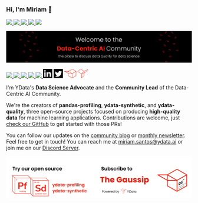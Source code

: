 ### Hi, I'm Miriam 👋
<!--[![](https://img.shields.io/badge/Medium-12100E?style=for-the-badge&logo=medium&logoColor=white)](https://medium.com/username)-->
<!-- LinkedIn-->
<a href="www.linkedin.com/in/miriamseoanesantos/">
    <img src="https://img.shields.io/badge/linkedin-%230077B5.svg?style=for-the-badge&logo=linkedin" />
</a>
<!-- Twitter-->
<a href="https://twitter.com/miriamspsantos">
    <img src="https://img.shields.io/badge/Twitter-1DA1F2?style=for-the-badge&logo=twitter&logoColor=white" />
</a>
<!-- ResearchGate-->
<a href="https://www.researchgate.net/profile/Miriam-Santos-7">
    <img src="https://img.shields.io/badge/ResearchGate-00CCBB.svg?&style=for-the-badge&logo=ResearchGate&logoColor=white" />
</a>
<!-- Google Scholar-->
<a href="https://scholar.google.com/citations?user=isaI6u8AAAAJ&hl=en">
    <img src="https://img.shields.io/static/v1?style=for-the-badge&message=Google+Scholar&color=4285F4&logo=Google+Scholar&logoColor=FFFFFF&label=" />
</a>
<!-- ORCID-->
<a href="https://orcid.org/0000-0002-5912-963X">
    <img src="https://img.shields.io/badge/-ORCID-A6CE39?logo=orcid&logoColor=white&style=for-the-badge" />
</a>

![banner_dcai](img/banner_dcai.png)
<!-- Discord-->
<a href="https://discord.gg/mw7xjJ7b7s">
    <img src="https://img.shields.io/badge/Discord-7289DA?style=for-the-badge&logo=discord&logoColor=white" />
</a>
<!-- Youtube-->
<a href="https://www.youtube.com/channel/UC9kgR_2mkvnve73mTtAR6Jg">
    <img src="https://img.shields.io/badge/YouTube-FF0000?style=for-the-badge&logo=youtube&logoColor=white" />
</a>
<!-- YData Profiling-->
<a href="https://github.com/ydataai/pandas-profiling">
    <img src="https://img.shields.io/badge/ydata%20profiling-%23121011.svg?style=for-the-badge&logo=github&logoColor=white" />
</a>
<!--<img src="https://img.shields.io/github/stars/ydataai/pandas-profiling?color=black&style=for-the-badge&label=★" /> -->
<!-- YData Synthetic-->
<a href="https://github.com/ydataai/ydata-synthetic">
    <img src="https://img.shields.io/badge/ydata%20synthetic-%23121011.svg?style=for-the-badge&logo=github&logoColor=white" />
</a>
<!-- YData Synthetic-->
<a href="https://github.com/ydataai/ydata-quality">
    <img src="https://img.shields.io/badge/ydata%20quality-%23121011.svg?style=for-the-badge&logo=github&logoColor=white" />
</a>
<!-- href="https://img.shields.io/github/stars/ydataai/ydata-synthetic?color=black&style=for-the-badge&label=★" -->
<a href="https://www.linkedin.com/company/75424487/admin/"><img height="25" src="img/ld.png"/></a>
<!-- LinkedIn-->
<!--<a href="https://www.linkedin.com/company/75424487/admin/">
    <img src="https://img.shields.io/badge/linkedin-%230077B5.svg?style=for-the-badge&logo=linkedin" />
</a>-->
<!--<a href="https://twitter.com/YData_ai">
    <img src="https://img.shields.io/badge/Twitter-1DA1F2?style=for-the-badge&logo=twitter&logoColor=white" />
</a>-->
<a href="https://twitter.com/YData_ai"><img height="25" src="img/tw.png"/></a>
<a href="https://datacentricai.community"><img height="25" src="img/dcai.png"/></a>
<a href="https://ydata.ai"><img height="25" src="img/ydata_nbg.png"/></a>
<!-- 
[![](https://img.shields.io/badge/Python-3776AB?style=for-the-badge&logo=python&logoColor=white)]()
[![](https://img.shields.io/badge/Notion-000000?style=for-the-badge&logo=notion&logoColor=white)]() -->

I'm YData's **Data Science Advocate** and the **Community Lead** of the Data-Centric AI Community.

We're the creators of **pandas-profiling**, **ydata-synthetic**, and **ydata-quality**, three open-source projects focused on producing **high-quality data** for machine learning applications. Contributions are welcome, just [check our GitHub](https://github.com/ydataai) to get started with those PRs!

You can follow our updates on the [community blog](https://datacentricai.community) or [monthly newsletter](https://datacentricai.community/#newsletter). Feel free to get in touch! You can reach me at miriam.santos@ydata.ai or join me on our [Discord Server](https://discord.gg/mw7xjJ7b7s).


![footer:dcai](img/footer-dcai.png)